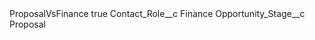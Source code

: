 <?xml version="1.0" encoding="UTF-8"?>
<CustomMetadata xmlns="http://soap.sforce.com/2006/04/metadata" xmlns:xsi="http://www.w3.org/2001/XMLSchema-instance" xmlns:xsd="http://www.w3.org/2001/XMLSchema">
    <label>ProposalVsFinance</label>
    <protected>true</protected>
    <values>
        <field>Contact_Role__c</field>
        <value xsi:type="xsd:string">Finance</value>
    </values>
    <values>
        <field>Opportunity_Stage__c</field>
        <value xsi:type="xsd:string">Proposal</value>
    </values>
</CustomMetadata>
